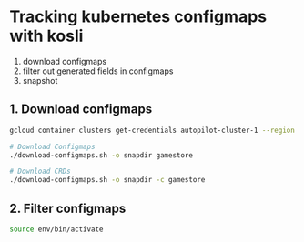 


# Tracking kubernetes configmaps with kosli


1. download configmaps
2. filter out generated fields in configmaps
3. snapshot 

## 1. Download configmaps

```bash
gcloud container clusters get-credentials autopilot-cluster-1 --region us-central1 --project test-kubernetes-environment

# Download Configmaps
./download-configmaps.sh -o snapdir gamestore

# Download CRDs
./download-configmaps.sh -o snapdir -c gamestore
```

## 2. Filter configmaps

```bash
source env/bin/activate



```